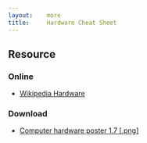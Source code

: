 ```yaml
---
layout:    more
title:     Hardware Cheat Sheet 
---
```

<div class="content content-400">
    <div class="board board-326">
        <h2 class="board-title">Resource</h2>
        <div class="board-card">
            <h3 class="board-card-title">Online</h3>
            <ul>
                <li><a href="http://en.wikipedia.org/wiki/Hardware">Wikipedia Hardware</a></li>
            </ul>
        </div>
        <div class="board-card">
            <h3 class="board-card-title">Download</h3>
            <ul>
                <li><a href="http://sonic840.deviantart.com/art/Computer-hardware-poster-1-7-111402099">Computer hardware poster 1.7 [.png]</a></li>
            </ul>
        </div>
    </div>
</div>

